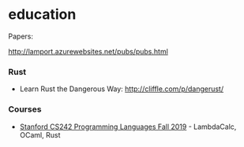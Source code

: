 # education

Papers:

http://lamport.azurewebsites.net/pubs/pubs.html



### Rust
* Learn Rust the Dangerous Way: http://cliffle.com/p/dangerust/


### Courses

* [Stanford CS242 Programming Languages Fall 2019](http://cs242.stanford.edu/f19/) - LambdaCalc, OCaml, Rust

